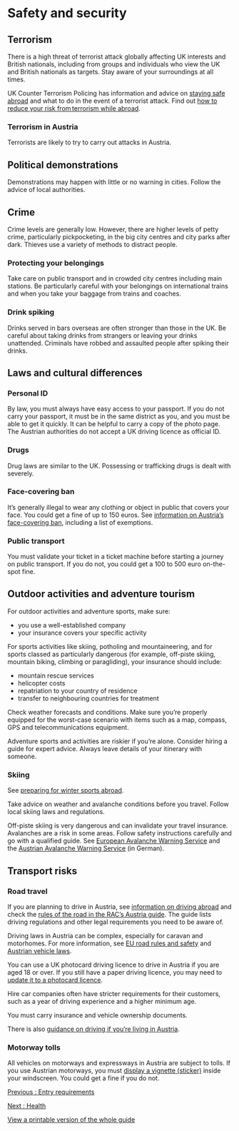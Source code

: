 # Safety and security

## Terrorism

There is a high threat of terrorist attack globally affecting UK interests and British nationals, including from groups and individuals who view the UK and British nationals as targets. Stay aware of your surroundings at all times.

UK Counter Terrorism Policing has information and advice on [staying safe abroad](https://www.counterterrorism.police.uk/safetyadvice/) and what to do in the event of a terrorist attack. Find out [how to reduce your risk from terrorism while abroad](https://www.gov.uk/guidance/reduce-your-risk-from-terrorism-while-abroad).

### Terrorism in Austria

Terrorists are likely to try to carry out attacks in Austria.

## Political demonstrations

Demonstrations may happen with little or no warning in cities. Follow the advice of local authorities.

## Crime

Crime levels are generally low. However, there are higher levels of petty crime, particularly pickpocketing, in the big city centres and city parks after dark. Thieves use a variety of methods to distract people.

### Protecting your belongings

Take care on public transport and in crowded city centres including main stations. Be particularly careful with your belongings on international trains and when you take your baggage from trains and coaches.

### Drink spiking

Drinks served in bars overseas are often stronger than those in the UK. Be careful about taking drinks from strangers or leaving your drinks unattended. Criminals have robbed and assaulted people after spiking their drinks.

## Laws and cultural differences

### Personal ID

By law, you must always have easy access to your passport. If you do not carry your passport, it must be in the same district as you, and you must be able to get it quickly. It can be helpful to carry a copy of the photo page. The Austrian authorities do not accept a UK driving licence as official ID.

### Drugs

Drug laws are similar to the UK. Possessing or trafficking drugs is dealt with severely.

### Face-covering ban

It’s generally illegal to wear any clothing or object in public that covers your face. You could get a fine of up to 150 euros. See [information on Austria’s face-covering ban](https://www.oesterreich.gv.at/en/themen/leben_in_oesterreich/aufenthalt/Seite.120251.html), including a list of exemptions.

### Public transport

You must validate your ticket in a ticket machine before starting a journey on public transport. If you do not, you could get a 100 to 500 euro on-the-spot fine.

## Outdoor activities and adventure tourism

For outdoor activities and adventure sports, make sure:

* you use a well-established company
* your insurance covers your specific activity

For sports activities like skiing, potholing and mountaineering, and for sports classed as particularly dangerous (for example, off-piste skiing, mountain biking, climbing or paragliding), your insurance should include:

* mountain rescue services
* helicopter costs
* repatriation to your country of residence
* transfer to neighbouring countries for treatment

Check weather forecasts and conditions. Make sure you’re properly equipped for the worst-case scenario with items such as a map, compass, GPS and telecommunications equipment.

Adventure sports and activities are riskier if you’re alone. Consider hiring a guide for expert advice. Always leave details of your itinerary with someone.

### Skiing

See [preparing for winter sports abroad](https://www.gov.uk/guidance/winter-sports-stay-safe-on-the-slopes).

Take advice on weather and avalanche conditions before you travel. Follow local skiing laws and regulations.

Off-piste skiing is very dangerous and can invalidate your travel insurance. Avalanches are a risk in some areas. Follow safety instructions carefully and go with a qualified guide. See [European Avalanche Warning Service](https://www.avalanches.org/) and the [Austrian Avalanche Warning Service](http://www.lawine.at/) (in German).

## Transport risks

### Road travel

If you are planning to drive in Austria, see [information on driving abroad](https://www.gov.uk/driving-abroad) and check the [rules of the road in the RAC’s Austria guide](https://www.rac.co.uk/drive/travel/country/austria/). The guide lists driving regulations and other legal requirements you need to be aware of.

Driving laws in Austria can be complex, especially for caravan and motorhomes. For more information, see [EU road rules and safety](http://ec.europa.eu/transport/road_safety/going_abroad/index_en.htm) and [Austrian vehicle laws](https://www.oesterreich.gv.at/en/themen/freizeit_und_strassenverkehr/kfz/10.html).

You can use a UK photocard driving licence to drive in Austria if you are aged 18 or over. If you still have a paper driving licence, you may need to [update it to a photocard licence](https://www.gov.uk/exchange-paper-driving-licence).

Hire car companies often have stricter requirements for their customers, such as a year of driving experience and a higher minimum age.

You must carry insurance and vehicle ownership documents.

There is also [guidance on driving if you’re living in Austria](https://www.gov.uk/guidance/living-in-austria#driving-in-austria).

### Motorway tolls

All vehicles on motorways and expressways in Austria are subject to tolls. If you use Austrian motorways, you must [display a vignette (sticker)](https://www.austria.info/en/service-and-facts/getting-there-around/by-car/vignette) inside your windscreen. You could get a fine if you do not.

[Previous
:
Entry requirements](/foreign-travel-advice/austria/entry-requirements)

[Next
:
Health](/foreign-travel-advice/austria/health)

[View a printable version of the whole guide](/foreign-travel-advice/austria/print)